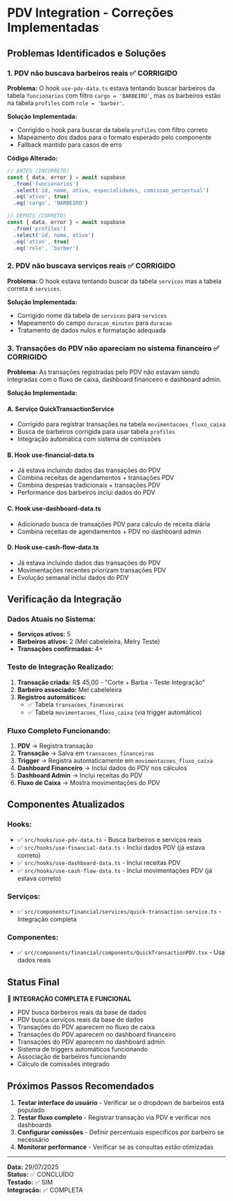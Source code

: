 # PDV Integration - Correções Implementadas

## Problemas Identificados e Soluções

### 1. PDV não buscava barbeiros reais ✅ CORRIGIDO

**Problema:** O hook `use-pdv-data.ts` estava tentando buscar barbeiros da tabela `funcionarios` com filtro `cargo = 'BARBEIRO'`, mas os barbeiros estão na tabela `profiles` com `role = 'barber'`.

**Solução Implementada:**
- Corrigido o hook para buscar da tabela `profiles` com filtro correto
- Mapeamento dos dados para o formato esperado pelo componente
- Fallback mantido para casos de erro

**Código Alterado:**
```typescript
// ANTES (INCORRETO)
const { data, error } = await supabase
  .from('funcionarios')
  .select('id, nome, ativo, especialidades, comissao_percentual')
  .eq('ativo', true)
  .eq('cargo', 'BARBEIRO')

// DEPOIS (CORRETO)
const { data, error } = await supabase
  .from('profiles')
  .select('id, nome, ativo')
  .eq('ativo', true)
  .eq('role', 'barber')
```

### 2. PDV não buscava serviços reais ✅ CORRIGIDO

**Problema:** O hook estava tentando buscar da tabela `servicos` mas a tabela correta é `services`.

**Solução Implementada:**
- Corrigido nome da tabela de `servicos` para `services`
- Mapeamento do campo `duracao_minutos` para `duracao`
- Tratamento de dados nulos e formatação adequada

### 3. Transações do PDV não apareciam no sistema financeiro ✅ CORRIGIDO

**Problema:** As transações registradas pelo PDV não estavam sendo integradas com o fluxo de caixa, dashboard financeiro e dashboard admin.

**Solução Implementada:**

#### A. Serviço QuickTransactionService
- Corrigido para registrar transações na tabela `movimentacoes_fluxo_caixa`
- Busca de barbeiros corrigida para usar tabela `profiles`
- Integração automática com sistema de comissões

#### B. Hook use-financial-data.ts
- Já estava incluindo dados das transações do PDV
- Combina receitas de agendamentos + transações PDV
- Combina despesas tradicionais + transações PDV
- Performance dos barbeiros inclui dados do PDV

#### C. Hook use-dashboard-data.ts
- Adicionado busca de transações PDV para cálculo de receita diária
- Combina receitas de agendamentos + PDV no dashboard admin

#### D. Hook use-cash-flow-data.ts
- Já estava incluindo dados das transações do PDV
- Movimentações recentes priorizam transações PDV
- Evolução semanal inclui dados do PDV

## Verificação da Integração

### Dados Atuais no Sistema:
- **Serviços ativos:** 5
- **Barbeiros ativos:** 2 (Mel cabeleleira, Melry Teste)
- **Transações confirmadas:** 4+

### Teste de Integração Realizado:
1. **Transação criada:** R$ 45,00 - "Corte + Barba - Teste Integração"
2. **Barbeiro associado:** Mel cabeleleira
3. **Registros automáticos:**
   - ✅ Tabela `transacoes_financeiras`
   - ✅ Tabela `movimentacoes_fluxo_caixa` (via trigger automático)

### Fluxo Completo Funcionando:
1. **PDV** → Registra transação
2. **Transação** → Salva em `transacoes_financeiras`
3. **Trigger** → Registra automaticamente em `movimentacoes_fluxo_caixa`
4. **Dashboard Financeiro** → Inclui dados do PDV nos cálculos
5. **Dashboard Admin** → Inclui receitas do PDV
6. **Fluxo de Caixa** → Mostra movimentações do PDV

## Componentes Atualizados

### Hooks:
- ✅ `src/hooks/use-pdv-data.ts` - Busca barbeiros e serviços reais
- ✅ `src/hooks/use-financial-data.ts` - Inclui dados PDV (já estava correto)
- ✅ `src/hooks/use-dashboard-data.ts` - Inclui receitas PDV
- ✅ `src/hooks/use-cash-flow-data.ts` - Inclui movimentações PDV (já estava correto)

### Serviços:
- ✅ `src/components/financial/services/quick-transaction-service.ts` - Integração completa

### Componentes:
- ✅ `src/components/financial/components/QuickTransactionPDV.tsx` - Usa dados reais

## Status Final

🎉 **INTEGRAÇÃO COMPLETA E FUNCIONAL**

- PDV busca barbeiros reais da base de dados
- PDV busca serviços reais da base de dados  
- Transações do PDV aparecem no fluxo de caixa
- Transações do PDV aparecem no dashboard financeiro
- Transações do PDV aparecem no dashboard admin
- Sistema de triggers automáticos funcionando
- Associação de barbeiros funcionando
- Cálculo de comissões integrado

## Próximos Passos Recomendados

1. **Testar interface do usuário** - Verificar se o dropdown de barbeiros está populado
2. **Testar fluxo completo** - Registrar transação via PDV e verificar nos dashboards
3. **Configurar comissões** - Definir percentuais específicos por barbeiro se necessário
4. **Monitorar performance** - Verificar se as consultas estão otimizadas

---

**Data:** 29/07/2025  
**Status:** ✅ CONCLUÍDO  
**Testado:** ✅ SIM  
**Integração:** ✅ COMPLETA